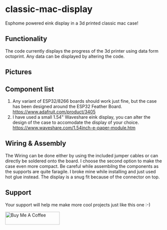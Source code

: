 # classic-mac-display
Esphome powered eink display in a 3d printed classic mac case!

## Functionality
The code currently displays the progress of the 3d printer using data form octoprint. Any data can be displayed by altering the code.

## Pictures

## Component list
1. Any variant of ESP32/8266 boards should work just fine, but the case has been designed around the ESP32 Feather Board.
   https://www.adafruit.com/product/3405
2. I have used a small 1.54" Waveshare eink display, you can alter the design of the case to accomodate the display of your choice.
   https://www.waveshare.com/1.54inch-e-paper-module.htm

## Wiring & Assembly
The Wiring can be done either by using the included jumper cables or can directly be soldered onto the board. I choose the second option to make the case even more compact.
Be careful while assembilng the components as the supports are quite faragile. I broke mine while installing and just used hot glue instead. The display is a snug fit because of the connector on top.

## Support

Your support will help me make more cool projects just like this one :-)

<a href="https://www.buymeacoffee.com/adityapattiyeri" target="_blank"><img src="https://cdn.buymeacoffee.com/buttons/default-orange.png" alt="Buy Me A Coffee" height="41" width="174"></a> 
